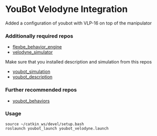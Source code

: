 # YouBot Velodyne Integration
Added a configuration of youbot with VLP-16 on top of the manipulator

### Additionally required repos

* [flexbe_behavior_engine](https://github.com/team-vigir/flexbe_behavior_engine)
* [velodyne_simulator](https://github.com/florianshkurti/velodyne_simulator)

Make sure that you installed description and simulation from this repos

* [youbot_simulation](https://github.com/youbot/youbot_simulation)
* [youbot_description](https://github.com/youbot/youbot_description)

### Further recommended repos

* [youbot_behaviors](https://github.com/FlexBE/youbot_behaviors)

### Usage

    source ~/catkin_ws/devel/setup.bash
    roslaunch youbot_launch youbot_velodyne.launch
